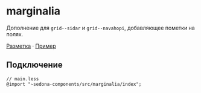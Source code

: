 # marginalia

Дополнение для `grid--sidar` и `grid--navahopi`, добавляющее пометки на полях.

[Разметка](https://github.com/getsedona/sedona-components/blob/master/src/marginalia/examples.html) · [Пример](https://getsedona.github.io/sedona-components/marginalia.html)

## Подключение

```less
// main.less
@import "~sedona-components/src/marginalia/index";
